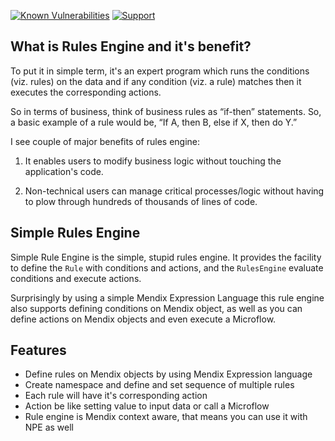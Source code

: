 [![Known Vulnerabilities](https://snyk.io/test/github/mendixlabs/SimpleRulesEngine/badge.svg?targetFile=simplerulesengine/build.gradle&tab=dependencies)](https://snyk.io/test/github/mendixlabs/SimpleRulesEngine?targetFile=simplerulesengine/build.gradle&tab=dependencies)
[![Support](https://img.shields.io/badge/Mendix%20Support%3A-Community-green.svg)](https://docs.mendix.com/community/app-store/app-store-content-support)
## What is Rules Engine and it's benefit?
To put it in simple term, it's an expert program which runs the conditions (viz. rules) on the data and if any condition (viz. a rule) matches then it executes the corresponding actions.

So in terms of business, think of business rules as “if-then” statements. So, a basic example of a rule would be, “If A, then B, else if X, then do Y.”

I see couple of major benefits of rules engine:

1. It enables users to modify business logic without touching the application's code.

2. Non-technical users can manage critical processes/logic without having to plow through hundreds of thousands of lines of code.

## Simple Rules Engine
Simple Rule Engine is the simple, stupid rules engine. It provides the facility to define the  `Rule` with conditions and actions, and the `RulesEngine` evaluate conditions and execute actions.

Surprisingly by using a simple Mendix Expression Language this rule engine also supports defining conditions on Mendix object, as well as you can define actions on Mendix objects and even execute a Microflow.

## Features
- Define rules on Mendix objects by using Mendix Expression language
- Create namespace and define and set sequence of multiple rules
- Each rule will have it's corresponding action
- Action be like setting value to input data or call a Microflow
- Rule engine is Mendix context aware, that means you can use it with NPE as well